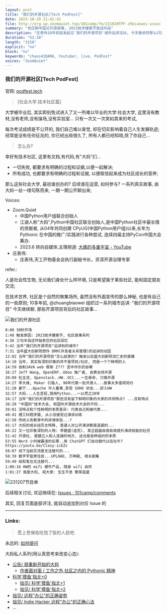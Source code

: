```yaml
---
layout: post
title: "我们的开源社区[Tech PodFest]"
date: 2023-10-20 21:42:42 
file: http://org.up.zoomquiet.top/101camp/fm/231020TPF-zhbiaowei-usosc.mp3
summary: "老庄聊中国式开源故事, 2023技术播客节放送作品"
description: "庄表伟10年前就发起过'我们的开源项目'城市巡讲活动, 今天看依然那么闪亮, 一起回想印象深刻的..."
duration: "52:38" 
length: "3158"
explicit: "no" 
block: "no" 
keywords: "chaos42DAMA, Youtuber, live, PodFest"
voices: "ZoomQuiet"
---
```


### 我们的开源社区[Tech PodFest]
官网: [podfest.tech](https://podfest.tech/zh-CN)



> [社会大学.技术社区篇]

大学被毕业后, 其实即刻免试进入了又一所难以毕业的大学:社会大学,
这里没有教材,没有老师,没有操场,没有实验室…
只有一次又一次突如其来的考试, 

每次考试成绩是不公开的, 我们自己难以查觉, 却在切实影响着自己人生发展轨迹;
经常是没有任何征兆的, 你已经出局很久了, 所有人都已经知晓,除了你自己…

> 怎么办?

幸好有技术社区, 这里有文档,有代码,有"大妈"们… 

- 一切失败, 都要求有明确的过程和证据,以便一起解决;
- 所有成功, 也都要求有明确的过程和证据, 以便取信起来成为社区成长的营养;

那么这些社会大学, 最初谁创办的? 后续谁在运营, 如何参与?
一系列真实故事, 由大妈一丝一缕勾陈而来, 一期一期公开聊出来;


Voices:

- Zoom.Quiet
    + 中国Python用户组联合创始人
    + 江湖人称"大妈",Python中国社区联合创始人,是中国Python社区中最长情的贡献者, 从04年共同创建 CPyUG(中国Python用户组)以来,长年为 Pythonic 在中国的推广/实践进行各种尝试, 连续四届主持PyCon中国大会筹办. 
    + 2023.6 转向自媒体,主理频道: [大媽的多重宇宙 - YouTube](https://www.youtube.com/@Chaos42DAMA)
- 庄表伟:
    + 庄表伟,天工开物基金会执行副秘书长，资深开源治理专家


refer.:

人是社会性生物, 无论我们身处什么样环境,
只是希望属于某些社区, 能和固定朋友交流;

在技术世界, 社区是个自然的聚集场所,
虽然没有外面宣传的那么神秘, 也是有自己的一些原则;
10多年前, @zhuangbiaowei 组织过一系列城市巡讲:
"我们的开源项目"
今天继续聊, 那些开源项目背后的社区故事...

![我们的开源社区](https://ipic.zoomquiet.top/2023-11-27-vlog-chaos42-livintalks.031.jpeg)


```
0:00 30秒开场
1:48 触发原因: 2023技术播客节, 社区故事系列
4:36 三句半自述开始老庄的社区回忆
5:42 当年"我们的开源项目"巡讲到的城市?
7:31 当年盛大创新院想作 DRM(开发者关系管理)的巡讲的动因
12:02 当年"我们的开源项目"怎么结束的? 触发以后盛大创新院消亡史的直播
14:10 当年, 其实有深刻印象的并不是项目/社区, 而是一个个鲜明的人
14:59 自制JAVA web 框架 Z??? 苦中作乐的自嘲
16:27 Jeff Wang, OpenERP..Odoo 推广者, 自费支持开源
20:09 杜玉洁, Openstack..HW..OCC...一生悬命, 只推开源
14:27 李大维, Maker 引路人, 90年代第一批开源人...故事太多值得另约
31:28 姜宁...Apache 华人董事,享受 SOHO 状态...却入HW
32:57 大妈...人生苦短,我用Python...一以贯之20年
34:17 当年"我们的开源项目"那些没有留下鲜明印象的大家的共同特点? ...没有特点
38:20 "中国的"技术大会, 和国外开源技术大会的不同...
39:01 没特点和个性鲜明的本质差异: 代表自己和被代表...
40:41 理工科程序猿, 从小没接受过演讲训练
42:58 传统义务教育中的讲演体验...?
45:17 大妈的成长经历太特殊, 普通人对公开演讲都是退避的...
46:22 又一位印象深刻的人物: 李建盛(适兕), 真正超越自我有效提升演讲技能的社恐
51:42 开源社, 是建立人和人连接的地方, 这也是各种组织的本质
53:55 Nerd 小时被霸凌的后果..用 ChatGPT 们自动替代以往社牛? https://youtu.be/Clasy-icEZs
58:07 线下当前交流是无法替代的...
58:39 数字宇宙原住民...UPLOAD, 万神殿, 相关剧集
59:49 纸和笔也无法替代...
1:00:16 HW的 mifi 硬件产品, 随身 wifi 自供
1:01:27 我是大妈, 祝大家: 生生不息 繁荣昌盛
```

![231207节目单](https://ipic.zoomquiet.top/2023-12-06-TPFest231207.jpg)


后续相关讨论, 欢迎继续在:
[Issues · 101camp/comments](https://github.com/101camp/comments/issues)


其实, 回复页面底部评注, 就自动追加到对应 Issue 的

-------------
### Links: 
> 愿上苍保佑吃饱了饭的人民吧.


永远的: [如何提问](https://gitlab.com/101camp/2py/tasks/wikis/HandBooks/Hb4Ask)



大妈私人系列(用认真思考来改变心态):

- [公告/ 叕重新开始的大妈](https://mp.weixin.qq.com/s/N5TuRRbF485D4Q90XdDA7g)
    + [作者面对面 / 工作之外,社区之内的 Pythonic 精神](https://mp.weixin.qq.com/s/Rj3YRIpecMIsV9UzEY4_lw)
- [科学'摸鱼'指北+0](https://mp.weixin.qq.com/s/Q-keoD_3L29zKNPnwLTFXw)
    + [拙见/ 科学'摸鱼'指北+1](https://mp.weixin.qq.com/s/fnu9dtLQVc_TiShluhXccw)
    + [拙见/ 科学'摸鱼'指北+2](https://mp.weixin.qq.com/s/4NZGKhdbAaanxNKZyQR-vg)
- [拙见/ 远程"办公"的正确姿势](https://mp.weixin.qq.com/s/XzN7if9-ntvOkIbRrT4s_Q)
- [拙见/ Indie Hacker 远程"办公"的正确心法](https://mp.weixin.qq.com/s/d28HqnF5aRs0jZ4tKwSmQg)
- ... 





